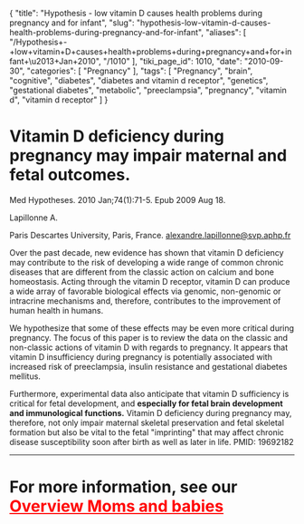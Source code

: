 {
    "title": "Hypothesis - low vitamin D causes health problems during pregnancy and for infant",
    "slug": "hypothesis-low-vitamin-d-causes-health-problems-during-pregnancy-and-for-infant",
    "aliases": [
        "/Hypothesis+-+low+vitamin+D+causes+health+problems+during+pregnancy+and+for+infant+\u2013+Jan+2010",
        "/1010"
    ],
    "tiki_page_id": 1010,
    "date": "2010-09-30",
    "categories": [
        "Pregnancy"
    ],
    "tags": [
        "Pregnancy",
        "brain",
        "cognitive",
        "diabetes",
        "diabetes and vitamin d receptor",
        "genetics",
        "gestational diabetes",
        "metabolic",
        "preeclampsia",
        "pregnancy",
        "vitamin d",
        "vitamin d receptor"
    ]
}


# Vitamin D deficiency during pregnancy may impair maternal and fetal outcomes.

Med Hypotheses. 2010 Jan;74(1):71-5. Epub 2009 Aug 18.

Lapillonne A.

Paris Descartes University, Paris, France. alexandre.lapillonne@svp.aphp.fr

Over the past decade, new evidence has shown that vitamin D deficiency may contribute to the risk of developing a wide range of common chronic diseases that are different from the classic action on calcium and bone homeostasis. Acting through the vitamin D receptor, vitamin D can produce a wide array of favorable biological effects via genomic, non-genomic or intracrine mechanisms and, therefore, contributes to the improvement of human health in humans. 

We hypothesize that some of these effects may be even more critical during pregnancy. The focus of this paper is to review the data on the classic and non-classic actions of vitamin D with regards to pregnancy. It appears that vitamin D insufficiency during pregnancy is potentially associated with increased risk of preeclampsia, insulin resistance and gestational diabetes mellitus. 

Furthermore, experimental data also anticipate that vitamin D sufficiency is critical for fetal development, and  **especially for fetal brain development and immunological functions.**  Vitamin D deficiency during pregnancy may, therefore, not only impair maternal skeletal preservation and fetal skeletal formation but also be vital to the fetal "imprinting" that may affect chronic disease susceptibility soon after birth as well as later in life. PMID: 19692182 

- - - - - - 

# For more information, see our <a href="/posts/overview-moms-and-babies" style="color: red; text-decoration: underline;" title="This link has an unknown page_id: 816">Overview Moms and babies</a>
